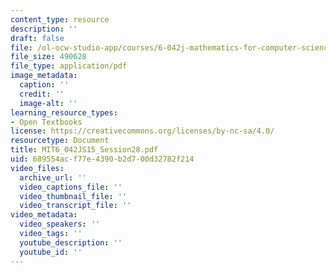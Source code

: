```yaml
---
content_type: resource
description: ''
draft: false
file: /ol-ocw-studio-app/courses/6-042j-mathematics-for-computer-science-spring-2015/mit6_042js15_session28.pdf
file_size: 490628
file_type: application/pdf
image_metadata:
  caption: ''
  credit: ''
  image-alt: ''
learning_resource_types:
- Open Textbooks
license: https://creativecommons.org/licenses/by-nc-sa/4.0/
resourcetype: Document
title: MIT6_042JS15_Session28.pdf
uid: 689554ac-f77e-4390-b2d7-00d32782f214
video_files:
  archive_url: ''
  video_captions_file: ''
  video_thumbnail_file: ''
  video_transcript_file: ''
video_metadata:
  video_speakers: ''
  video_tags: ''
  youtube_description: ''
  youtube_id: ''
---
```

